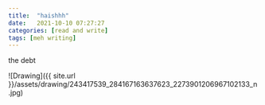```yaml
---
title:  "haishhh"
date:   2021-10-10 07:27:27
categories: [read and write]
tags: [meh writing]
---
```


the debt

![Drawing]({{ site.url }}/assets/drawing/243417539_284167163637623_2273901206967102133_n.jpg)
